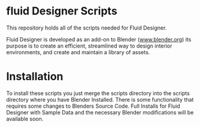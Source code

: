 fluid Designer Scripts
==============

This repository holds all of the scripts needed for Fluid Designer. 

Fluid Designer is developed as an add-on to Blender (www.blender.org) its purpose is to create an efficient, streamlined way to design interior environments, and create and maintain a library of assets.

Installation
==============
To install these scripts you just merge the scripts directory into the scripts directory where you have Blender Installed. There is some functionality that requires some changes to Blenders Source Code. Full Installs for Fluid Designer with Sample Data and the necessary Blender modifications will be available soon.  
